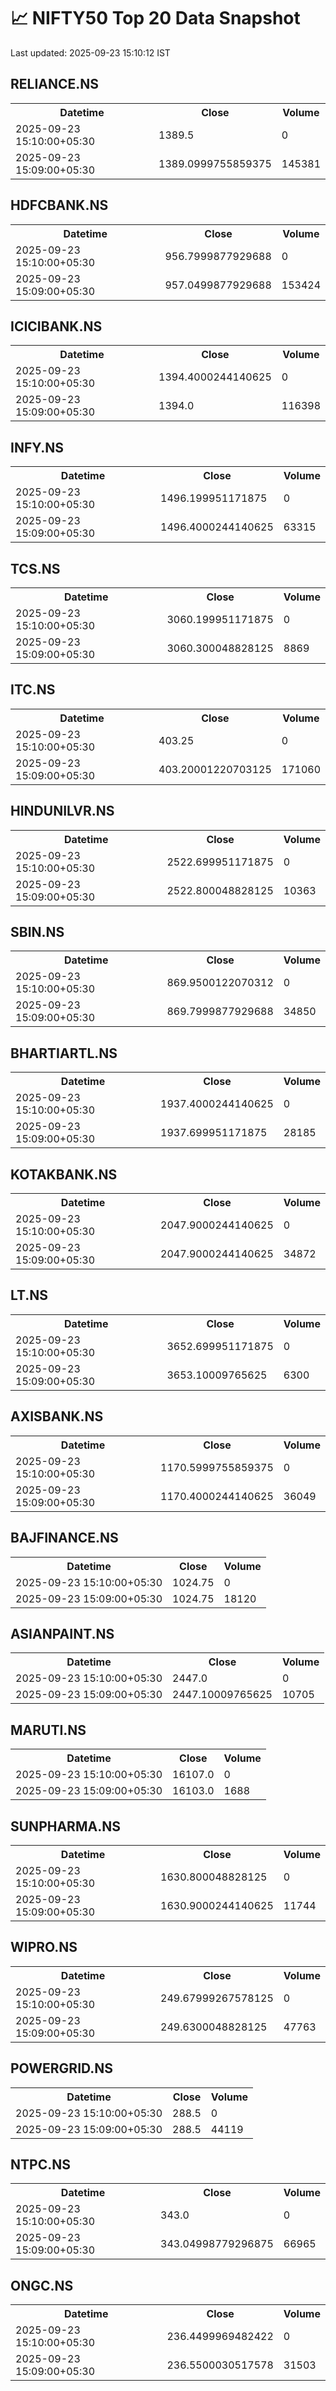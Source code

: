 # 📈 NIFTY50 Top 20 Data Snapshot

Last updated: 2025-09-23 15:10:12 IST

## RELIANCE.NS

<table>
  <tr><th>Datetime</th><th>Close</th><th>Volume</th></tr>
  <tr><td>2025-09-23 15:10:00+05:30</td><td>1389.5</td><td>0</td></tr>
  <tr><td>2025-09-23 15:09:00+05:30</td><td>1389.0999755859375</td><td>145381</td></tr>
</table>

## HDFCBANK.NS

<table>
  <tr><th>Datetime</th><th>Close</th><th>Volume</th></tr>
  <tr><td>2025-09-23 15:10:00+05:30</td><td>956.7999877929688</td><td>0</td></tr>
  <tr><td>2025-09-23 15:09:00+05:30</td><td>957.0499877929688</td><td>153424</td></tr>
</table>

## ICICIBANK.NS

<table>
  <tr><th>Datetime</th><th>Close</th><th>Volume</th></tr>
  <tr><td>2025-09-23 15:10:00+05:30</td><td>1394.4000244140625</td><td>0</td></tr>
  <tr><td>2025-09-23 15:09:00+05:30</td><td>1394.0</td><td>116398</td></tr>
</table>

## INFY.NS

<table>
  <tr><th>Datetime</th><th>Close</th><th>Volume</th></tr>
  <tr><td>2025-09-23 15:10:00+05:30</td><td>1496.199951171875</td><td>0</td></tr>
  <tr><td>2025-09-23 15:09:00+05:30</td><td>1496.4000244140625</td><td>63315</td></tr>
</table>

## TCS.NS

<table>
  <tr><th>Datetime</th><th>Close</th><th>Volume</th></tr>
  <tr><td>2025-09-23 15:10:00+05:30</td><td>3060.199951171875</td><td>0</td></tr>
  <tr><td>2025-09-23 15:09:00+05:30</td><td>3060.300048828125</td><td>8869</td></tr>
</table>

## ITC.NS

<table>
  <tr><th>Datetime</th><th>Close</th><th>Volume</th></tr>
  <tr><td>2025-09-23 15:10:00+05:30</td><td>403.25</td><td>0</td></tr>
  <tr><td>2025-09-23 15:09:00+05:30</td><td>403.20001220703125</td><td>171060</td></tr>
</table>

## HINDUNILVR.NS

<table>
  <tr><th>Datetime</th><th>Close</th><th>Volume</th></tr>
  <tr><td>2025-09-23 15:10:00+05:30</td><td>2522.699951171875</td><td>0</td></tr>
  <tr><td>2025-09-23 15:09:00+05:30</td><td>2522.800048828125</td><td>10363</td></tr>
</table>

## SBIN.NS

<table>
  <tr><th>Datetime</th><th>Close</th><th>Volume</th></tr>
  <tr><td>2025-09-23 15:10:00+05:30</td><td>869.9500122070312</td><td>0</td></tr>
  <tr><td>2025-09-23 15:09:00+05:30</td><td>869.7999877929688</td><td>34850</td></tr>
</table>

## BHARTIARTL.NS

<table>
  <tr><th>Datetime</th><th>Close</th><th>Volume</th></tr>
  <tr><td>2025-09-23 15:10:00+05:30</td><td>1937.4000244140625</td><td>0</td></tr>
  <tr><td>2025-09-23 15:09:00+05:30</td><td>1937.699951171875</td><td>28185</td></tr>
</table>

## KOTAKBANK.NS

<table>
  <tr><th>Datetime</th><th>Close</th><th>Volume</th></tr>
  <tr><td>2025-09-23 15:10:00+05:30</td><td>2047.9000244140625</td><td>0</td></tr>
  <tr><td>2025-09-23 15:09:00+05:30</td><td>2047.9000244140625</td><td>34872</td></tr>
</table>

## LT.NS

<table>
  <tr><th>Datetime</th><th>Close</th><th>Volume</th></tr>
  <tr><td>2025-09-23 15:10:00+05:30</td><td>3652.699951171875</td><td>0</td></tr>
  <tr><td>2025-09-23 15:09:00+05:30</td><td>3653.10009765625</td><td>6300</td></tr>
</table>

## AXISBANK.NS

<table>
  <tr><th>Datetime</th><th>Close</th><th>Volume</th></tr>
  <tr><td>2025-09-23 15:10:00+05:30</td><td>1170.5999755859375</td><td>0</td></tr>
  <tr><td>2025-09-23 15:09:00+05:30</td><td>1170.4000244140625</td><td>36049</td></tr>
</table>

## BAJFINANCE.NS

<table>
  <tr><th>Datetime</th><th>Close</th><th>Volume</th></tr>
  <tr><td>2025-09-23 15:10:00+05:30</td><td>1024.75</td><td>0</td></tr>
  <tr><td>2025-09-23 15:09:00+05:30</td><td>1024.75</td><td>18120</td></tr>
</table>

## ASIANPAINT.NS

<table>
  <tr><th>Datetime</th><th>Close</th><th>Volume</th></tr>
  <tr><td>2025-09-23 15:10:00+05:30</td><td>2447.0</td><td>0</td></tr>
  <tr><td>2025-09-23 15:09:00+05:30</td><td>2447.10009765625</td><td>10705</td></tr>
</table>

## MARUTI.NS

<table>
  <tr><th>Datetime</th><th>Close</th><th>Volume</th></tr>
  <tr><td>2025-09-23 15:10:00+05:30</td><td>16107.0</td><td>0</td></tr>
  <tr><td>2025-09-23 15:09:00+05:30</td><td>16103.0</td><td>1688</td></tr>
</table>

## SUNPHARMA.NS

<table>
  <tr><th>Datetime</th><th>Close</th><th>Volume</th></tr>
  <tr><td>2025-09-23 15:10:00+05:30</td><td>1630.800048828125</td><td>0</td></tr>
  <tr><td>2025-09-23 15:09:00+05:30</td><td>1630.9000244140625</td><td>11744</td></tr>
</table>

## WIPRO.NS

<table>
  <tr><th>Datetime</th><th>Close</th><th>Volume</th></tr>
  <tr><td>2025-09-23 15:10:00+05:30</td><td>249.67999267578125</td><td>0</td></tr>
  <tr><td>2025-09-23 15:09:00+05:30</td><td>249.6300048828125</td><td>47763</td></tr>
</table>

## POWERGRID.NS

<table>
  <tr><th>Datetime</th><th>Close</th><th>Volume</th></tr>
  <tr><td>2025-09-23 15:10:00+05:30</td><td>288.5</td><td>0</td></tr>
  <tr><td>2025-09-23 15:09:00+05:30</td><td>288.5</td><td>44119</td></tr>
</table>

## NTPC.NS

<table>
  <tr><th>Datetime</th><th>Close</th><th>Volume</th></tr>
  <tr><td>2025-09-23 15:10:00+05:30</td><td>343.0</td><td>0</td></tr>
  <tr><td>2025-09-23 15:09:00+05:30</td><td>343.04998779296875</td><td>66965</td></tr>
</table>

## ONGC.NS

<table>
  <tr><th>Datetime</th><th>Close</th><th>Volume</th></tr>
  <tr><td>2025-09-23 15:10:00+05:30</td><td>236.4499969482422</td><td>0</td></tr>
  <tr><td>2025-09-23 15:09:00+05:30</td><td>236.5500030517578</td><td>31503</td></tr>
</table>

